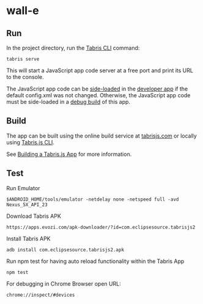 # wall-e

## Run

In the project directory, run the [Tabris CLI](https://www.npmjs.com/package/tabris-cli) command:

```
tabris serve
```

This will start a JavaScript app code server at a free port and print its URL to the console.

The JavaScript app code can be [side-loaded](https://tabrisjs.com/documentation/2.0/developer-app.html#the-developer-console) in the [developer app](https://tabrisjs.com/documentation/2.0/developer-app.html) if the default config.xml was not changed. Otherwise, the JavaScript app code must be side-loaded in a [debug build](https://tabrisjs.com/documentation/2.0/build.html#building-a-tabrisjs-app) of this app.

## Build

The app can be built using the online build service at [tabrisjs.com](https://tabrisjs.com) or locally using [Tabris.js CLI](https://www.npmjs.com/package/tabris-cli).

See [Building a Tabris.js App](https://tabrisjs.com/documentation/2.0/build.html) for more information.


## Test

Run Emulator

```
$ANDROID_HOME/tools/emulator -netdelay none -netspeed full -avd Nexus_5X_API_23
```

Download Tabris APK

```
https://apps.evozi.com/apk-downloader/?id=com.eclipsesource.tabrisjs2
```

Install Tabris APK

```
adb install com.eclipsesource.tabrisjs2.apk
```

Run npm test for having auto reload functionality within the Tabris App

```
npm test
```


For debugging in Chrome Browser open URL:

```
chrome://inspect/#devices
```





